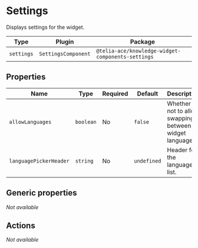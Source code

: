 # Settings

Displays settings for the widget.

| Type       | Plugin              | Package                                           |
| ---------- | ------------------- | ------------------------------------------------- |
| `settings` | `SettingsComponent` | `@telia-ace/knowledge-widget-components-settings` |

## Properties

| Name                   | Type      | Required | Default     | Description                                                |
| ---------------------- | --------- | -------- | ----------- | ---------------------------------------------------------- |
| `allowLanguages`       | `boolean` | No       | `false`     | Whether or not to allow swapping between widget languages. |
| `languagePickerHeader` | `string`  | No       | `undefined` | Header for the language list.                              |

## Generic properties

_Not available_

## Actions

_Not available_
